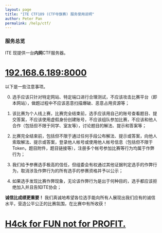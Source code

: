 ```yaml
---
layout: page
title: "ITE CTF189 (CTF夺旗赛) 服务使用说明"
author: Peter Pan
permalink: /help/ctf/
---
```


### 服务总览

ITE 现提供一台**内网**CTF服务器。

# [192.168.6.189:8000](http://192.168.6.189:8000/)

以下是一些注意事项。

0. 选手应该只针对特定网站、特定端口进行合理测试，不应该攻击比赛平台（即本网站），做题过程中不应该恶意扫描爆破、恶意占用资源等；

1. 该比赛为个人线上赛，比赛完全结束前，选手应该用自己的账号查看题目、提交答案，不应该使用虚假身份创建账号，不应该组队参加比赛，不应该和他人合作（包括但不限于同学、室友等），讨论题目的解法、提示和答案等；

2. 比赛完全结束前，包括但不限于通过任何手段公布解法、提示或答案，向他人索取解法、提示或答案，登录他人帐号或使用他人帐号信息（包括但不限于 Token，题目附件，题目链接等），注册多个帐号参加比赛等行为均属于作弊行为；

3. 我们给予参赛选手极高的信任，但组委会有权通过其他证据判定选手的作弊行为，取消涉及作弊行为的所有选手的参赛资格并予以公示；

4. 如果选手发现比赛作弊现象，无论该作弊行为是出于何种目的，选手都应该拒绝加入并且告知ITE协会；

**诚信比成绩更重要！** 我们真诚地希望各位选手能向所有人展现出我们应有的诚信水平，营造公平公正的比赛氛围，在比赛中有所收获！

# [H4ck for FUN not for PROFIT.](http://192.168.6.189:8000/)
